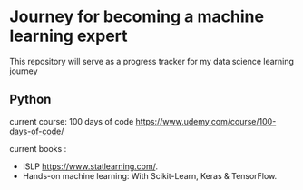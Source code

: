 # Journey for becoming a machine learning expert

This repository will serve as a progress tracker for my data science learning journey

## Python
current course: 100 days of code https://www.udemy.com/course/100-days-of-code/

current books :  
 * ISLP https://www.statlearning.com/.
 * Hands-on machine learning: With Scikit-Learn, Keras & TensorFlow.
